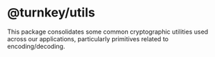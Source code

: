 # @turnkey/utils

This package consolidates some common cryptographic utilities used across our applications, particularly primitives related to encoding/decoding.
